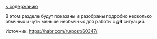 [< содержанию](./readme.md)

В этом разделе будут показаны и разобраны подробно несколько обычных и чуть
меньше необычных для работы с ***git*** ситуаций.


Источник: https://habr.com/ru/post/60347/